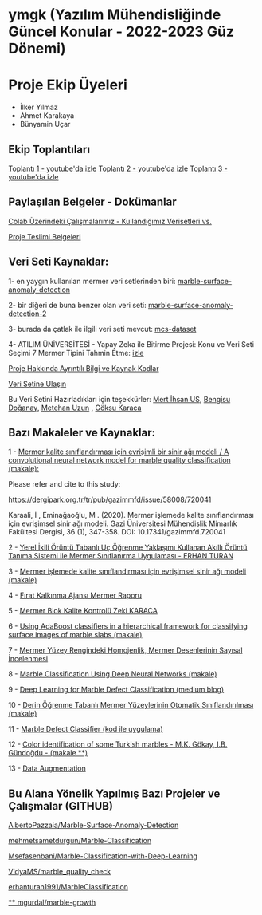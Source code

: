 # ymgk (Yazılım Mühendisliğinde Güncel Konular - 2022-2023 Güz Dönemi)

# Proje Ekip Üyeleri
- İlker Yılmaz
- Ahmet Karakaya
- Bünyamin Uçar

## Ekip Toplantıları
[Toplantı 1 - youtube'da izle](https://www.youtube.com/watch?v=plbYwBUFs0Q)
[Toplantı 2 - youtube'da izle](https://www.youtube.com/watch?v=xsiPq5BoaaI)
[Toplantı 3 - youtube'da izle]()

## Paylaşılan Belgeler - Dokümanlar
[Colab Üzerindeki Çalışmalarımız - Kullandığımız Verisetleri vs.](https://drive.google.com/drive/folders/1X3c-B45axihDZk2yJXXMznwrlFzItf7Y?usp=share_link)

[Proje Teslimi Belgeleri](https://drive.google.com/drive/folders/1w8hs1u8qykBe4tHFS2vdeULBTT85oRkS?usp=share_link)

## Veri Seti Kaynaklar:


1- en yaygın kullanılan mermer veri setlerinden biri: [marble-surface-anomaly-detection](https://www.kaggle.com/datasets/wardaddy24/marble-surface-anomaly-detection)

2- bir diğeri de buna benzer olan veri seti: [marble-surface-anomaly-detection-2](https://www.kaggle.com/datasets/wardaddy24/marble-surface-anomaly-detection-2)

3- burada da çatlak ile ilgili veri seti mevcut: [mcs-dataset](https://github.com/MachineLearningVisionRG/mcs-dataset)

4- ATILIM ÜNİVERSİTESİ - Yapay Zeka ile Bitirme Projesi: Konu ve Veri Seti Seçimi 7 Mermer Tipini Tahmin Etme: [izle](https://www.youtube.com/watch?v=63QFHD64wWk) 

[Proje Hakkında Ayrıntılı Bilgi ve Kaynak Kodlar](https://github.com/usmertihsan/Marble-Classification-Using-Deep-Learning-)

[Veri Setine Ulaşın](https://drive.google.com/file/d/1kG6zhk3GXmjIMxaRCp06ZoWWIn-v4goU/view?usp=sharing)

Bu Veri Setini Hazırladıkları için teşekkürler:
[Mert İhsan US](https://www.linkedin.com/in/mertihsanus/),
[Bengisu Doğanay](https://www.linkedin.com/in/bengisu-doğanay/),
[Metehan Uzun](https://www.linkedin.com/in/metehanuzun/) ,
[Göksu Karaca](https://www.linkedin.com/in/göksu-karaca-205748182/)


## Bazı Makaleler ve Kaynaklar:

1 - [Mermer kalite sınıflandırması için evrişimli bir sinir ağı modeli / A convolutional neural network model for marble quality classification (makale):](https://link.springer.com/article/10.1007/s42452-020-03520-5)


Please refer and cite to this study:

https://dergipark.org.tr/tr/pub/gazimmfd/issue/58008/720041

Karaali, İ , Eminağaoğlu, M . (2020). Mermer işlemede kalite sınıflandırması için evrişimsel sinir ağı modeli. 
Gazi Üniversitesi Mühendislik Mimarlık Fakültesi Dergisi, 36 (1), 347-358. DOI: 10.17341/gazimmfd.720041


2 - [Yerel İkili Örüntü Tabanlı Uç Öğrenme Yaklaşımı Kullanan Akıllı Örüntü Tanıma Sistemi ile Mermer Sınıflanırma Uygulaması - ERHAN TURAN](https://openaccess.firat.edu.tr/xmlui/bitstream/handle/11508/18367/523235.pdf?sequence=1&isAllowed=n)

3 - [Mermer işlemede kalite sınıflandırması için evrişimsel sinir ağı modeli (makale)](https://dergipark.org.tr/tr/download/article-file/1051978)

4 - [Fırat Kalkınma Ajansı Mermer Raporu](https://www.kalkinmakutuphanesi.gov.tr/assets/upload/dosyalar/elazig-mermer-raporu.pdf)

5 - [Mermer Blok Kalite Kontrolü Zeki KARACA](https://www.maden.org.tr/resimler/ekler/3a8f9e307f0bf44_ek.pdf)

6 - [Using AdaBoost classifiers in a hierarchical framework for classifying surface images of marble slabs (makale)](https://sci-hub.se/10.1016/j.eswa.2010.06.019)

7 - [Mermer Yüzey Rengindeki Homojenlik, Mermer Desenlerinin Sayısal İncelenmesi](https://www.maden.org.tr/resimler/ekler/75be3930765f553_ek.pdf)

8 - [Marble Classification Using Deep Neural Networks (makale)](https://search.trdizin.gov.tr/yayin/detay/472896/)

9 - [Deep Learning for Marble Defect Classification (medium blog)](https://medium.com/ai-techsystems/deep-learning-for-marble-defect-classification-f1aa27d6ac62)

10 - [Derin Öğrenme Tabanlı Mermer Yüzeylerinin Otomatik Sınıflandırılması (makale)](https://dergipark.org.tr/en/download/article-file/1818441)

11 - [Marble Defect Classifier (kod ile uygulama)](https://cainvas.ai-tech.systems/use-cases/marble-defection-app/)

12 - [Color identification of some Turkish marbles - M.K. Gökay, I.B. Gündoğdu - (makale **)](https://sci-hub.se/10.1016/j.conbuildmat.2007.04.016)

13 - [Data Augmentation](https://github.com/tensorflow/docs/blob/master/site/en/tutorials/images/data_augmentation.ipynb)


## Bu Alana Yönelik Yapılmış Bazı Projeler ve Çalışmalar (GITHUB)

[AlbertoPazzaia/Marble-Surface-Anomaly-Detection](https://github.com/AlbertoPazzaia/Marble-Surface-Anomaly-Detection)

[mehmetsametdurgun/Marble-Classification](https://github.com/mehmetsametdurgun/Marble-Classification)

[Msefasenbani/Marble-Classification-with-Deep-Learning](https://github.com/Msefasenbani/Marble-Classification-with-Deep-Learning)

[VidyaMS/marble_quality_check](https://github.com/VidyaMS/marble_quality_check)

[erhanturan1991/MarbleClassification](https://github.com/erhanturan1991/MarbleClassification)

[** mgurdal/marble-growth](https://github.com/mgurdal/marble-growth)



